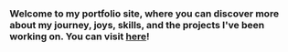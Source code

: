 ### Welcome to my portfolio site, where you can discover more about my journey, joys, skills, and the projects I've been working on. You can visit [here](https://delstroo.github.io/portfolio-site/)!
